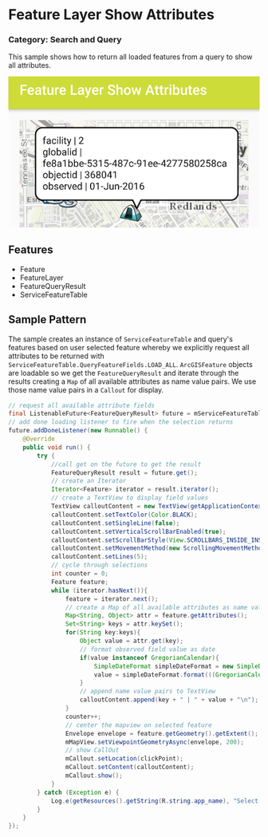 # Feature Layer Show Attributes
### Category: Search and Query
This sample shows how to return all loaded features from a query to show all attributes.

![Feature Layer Show Attributes App](feature-layer-show-attributes.png)

## Features
* Feature
* FeatureLayer
* FeatureQueryResult
* ServiceFeatureTable

## Sample Pattern
The sample creates an instance of `ServiceFeatureTable` and query's features based on user selected feature whereby we explicitly request all attributes to be returned with `ServiceFeatureTable.QueryFeatureFields.LOAD_ALL`. `ArcGISFeature` objects are loadable so we get the `FeatureQueryResult` and iterate through the results creating a `Map` of all available attributes as name value pairs.  We use those name value pairs in a `Callout` for display.  

```java
// request all available attribute fields
final ListenableFuture<FeatureQueryResult> future = mServiceFeatureTable.queryFeaturesAsync(query, ServiceFeatureTable.QueryFeatureFields.LOAD_ALL);
// add done loading listener to fire when the selection returns
future.addDoneListener(new Runnable() {
    @Override
    public void run() {
        try {
            //call get on the future to get the result
            FeatureQueryResult result = future.get();
            // create an Iterator
            Iterator<Feature> iterator = result.iterator();
            // create a TextView to display field values
            TextView calloutContent = new TextView(getApplicationContext());
            calloutContent.setTextColor(Color.BLACK);
            calloutContent.setSingleLine(false);
            calloutContent.setVerticalScrollBarEnabled(true);
            calloutContent.setScrollBarStyle(View.SCROLLBARS_INSIDE_INSET);
            calloutContent.setMovementMethod(new ScrollingMovementMethod());
            calloutContent.setLines(5);
            // cycle through selections
            int counter = 0;
            Feature feature;
            while (iterator.hasNext()){
                feature = iterator.next();
                // create a Map of all available attributes as name value pairs
                Map<String, Object> attr = feature.getAttributes();
                Set<String> keys = attr.keySet();
                for(String key:keys){
                    Object value = attr.get(key);
                    // format observed field value as date
                    if(value instanceof GregorianCalendar){
                        SimpleDateFormat simpleDateFormat = new SimpleDateFormat("dd-MMM-yyyy", Locale.US);
                        value = simpleDateFormat.format(((GregorianCalendar) value).getTime());
                    }
                    // append name value pairs to TextView
                    calloutContent.append(key + " | " + value + "\n");
                }
                counter++;
                // center the mapview on selected feature
                Envelope envelope = feature.getGeometry().getExtent();
                mMapView.setViewpointGeometryAsync(envelope, 200);
                // show CallOut
                mCallout.setLocation(clickPoint);
                mCallout.setContent(calloutContent);
                mCallout.show();
            }
        } catch (Exception e) {
            Log.e(getResources().getString(R.string.app_name), "Select feature failed: " + e.getMessage());
        }
    }
});
```
